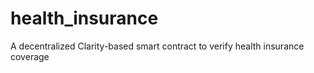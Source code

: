 # health_insurance
A decentralized Clarity-based smart contract to verify health insurance coverage
